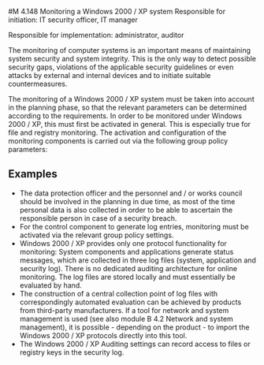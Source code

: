 #M 4.148 Monitoring a Windows 2000 / XP system
Responsible for initiation: IT security officer, IT manager

Responsible for implementation: administrator, auditor

The monitoring of computer systems is an important means of maintaining system security and system integrity. This is the only way to detect possible security gaps, violations of the applicable security guidelines or even attacks by external and internal devices and to initiate suitable countermeasures.

The monitoring of a Windows 2000 / XP system must be taken into account in the planning phase, so that the relevant parameters can be determined according to the requirements. In order to be monitored under Windows 2000 / XP, this must first be activated in general. This is especially true for file and registry monitoring. The activation and configuration of the monitoring components is carried out via the following group policy parameters:



## Examples 
* The data protection officer and the personnel and / or works council should be involved in the planning in due time, as most of the time personal data is also collected in order to be able to ascertain the responsible person in case of a security breach.
* For the  control component to generate log entries,  monitoring   must be activated via the relevant group policy settings.
* Windows 2000 / XP provides only one protocol functionality for monitoring: System components and applications generate status messages, which are collected in three log files (system, application and security log). There is no dedicated auditing architecture for online monitoring. The log files are stored locally and must essentially be evaluated by hand.
* The construction of a central collection point of log files with correspondingly automated evaluation can be achieved by products from third-party manufacturers. If a tool for network and system management is used (see also module B 4.2 Network and system management), it is possible - depending on the product - to import the Windows 2000 / XP protocols directly into this tool.
* The Windows 2000 / XP Auditing settings can record access to files or registry keys in the security log.




